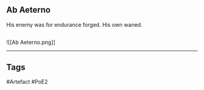 ## Ab Aeterno
His enemy was for endurance forged. His own waned.
##
![[Ab Aeterno.png]]

---
## Tags
#Artefact
#PoE2